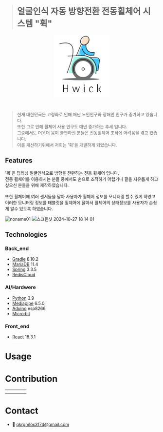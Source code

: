 
> # 얼굴인식 자동 방향전환 전동휠체어 시스템 "휙"

<div align="center">

  <!--프로젝트 대문 이미지-->
![Project Title](image.png)

</div>


<br />



> 현재 대한민국은 고령화로 인해 매년 노인인구와 장애인 인구가 증가하고 있습니다.<br />
> 또한 그로 인해 휠체어 사용 인구도 매년 증가하는 추세 입니다.<br />
> 그중에서도 더욱더 몸이 불편하신 분들은 전동휠체어 조작에 어려움을 겪고 있습니다.<br />
> 이를 개선하기위해서 저희는 '휙'을 개발하게 되었습니다.<br />

## Features
'휙'은 딥러닝 얼굴인식으로 방향을 전환하는 전동 휠체어 입니다.<br />
전동 휠체어를 이용하시는 분들 중에서도 손으로 조작하기 어렵거나 팔을 자유롭게 하고싶으신 분들을 위해 제작하였습니다.<br />
<br />
또한 휠체어에 여러 센서들을 달아 사용자가 휠체어 정보를 모니터링 할수 있게 하였고<br />
이러한 모니터링 정보를 태블릿을 휠체어에 달아서 휠체어의 상태정보를 사용자가 손쉽게 알수 있도록 하였습니다.
<br />

![noname01](https://github.com/user-attachments/assets/8e9502c6-f1b1-4951-a9c2-9836e298006e)
<img width="1091" alt="스크린샷 2024-10-27 18 14 01" src="https://github.com/user-attachments/assets/17a89664-9b7c-4788-aef1-fb6f857f3c32">


## Technologies

### Back_end

- [Gradle](https://gradle.org/) 8.10.2
- [MariaDB](https://mariadb.org/) 11.4
- [Spring](https://spring.io/) 3.3.5
- [RedisCloud](https://redis.io/cloud/)



### AI/Hardwere

- [Python](https://www.python.org/) 3.9
- [Mediapipe](https://github.com/google-ai-edge/mediapipe) 6.5.0
- [Aduino](https://www.arduino.cc/) esp8266
- [Micro:bit](https://microbit.org/ko/)



### Front_end

- [React](https://ko.legacy.reactjs.org/) 18.3.1



# Usage



# Contribution


|   |   |   |   |   |
|---|---|---|---|---|
|   |   |   |   |   |
|   |   |   |   |   |


# Contact
- 📧 qkrgmlox3174@gmail.com







<!--Url for Badges-->
[license-shield]: https://img.shields.io/github/license/dev-ujin/readme-template?labelColor=D8D8D8&color=04B4AE
[repository-size-shield]: https://img.shields.io/github/repo-size/dev-ujin/readme-template?labelColor=D8D8D8&color=BE81F7
[issue-closed-shield]: https://img.shields.io/github/issues-closed/dev-ujin/readme-template?labelColor=D8D8D8&color=FE9A2E

<!--Url for Buttons-->
[readme-eng-shield]: https://img.shields.io/badge/-readme%20in%20english-2E2E2E?style=for-the-badge
[view-demo-shield]: https://img.shields.io/badge/-%F0%9F%98%8E%20view%20demo-F3F781?style=for-the-badge
[view-demo-url]: https://dev-ujin.github.io
[report-bug-shield]: https://img.shields.io/badge/-%F0%9F%90%9E%20report%20bug-F5A9A9?style=for-the-badge
[report-bug-url]: https://github.com/dev-ujin/readme-template/issues
[request-feature-shield]: https://img.shields.io/badge/-%E2%9C%A8%20request%20feature-A9D0F5?style=for-the-badge
[request-feature-url]: https://github.com/dev-ujin/readme-template/issues

<!--URLS-->
[license-url]: LICENSE.md
[contribution-url]: CONTRIBUTION.md
[readme-eng-url]: ../README.md
